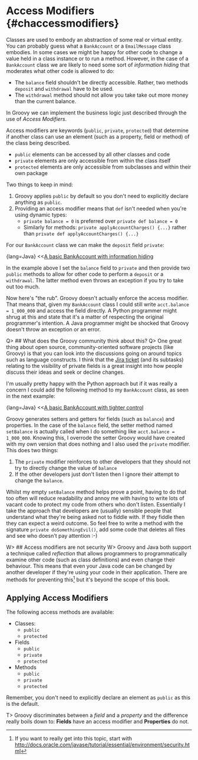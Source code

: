 # Access Modifiers {#chaccessmodifiers}
Classes are used to embody an abstraction of some real or virtual entity. You can probably guess what a `BankAccount` or a `EmailMessage` class embodies. In some cases we might be happy for other code to change a value held in a class instance or to run a method. However, in the case of a `BankAccount` class we are likely to need some sort of _information hiding_ that moderates what other code is allowed to do:

* The `balance` field shouldn't be directly accessible. Rather, two methods `deposit` and `withdrawal` have to be used.
* The `withdrawal` method should not allow you take take out more money than the current balance.

In Groovy we can implement the business logic just described through the use of _Access Modifiers_.

Access modifiers are keywords (`public`, `private`, `protected`) that determine if another class can use an element (such as a property, field or method) of the class being described.

* `public` elements can be accessed by all other classes and code
* `private` elements are only accessible from within the class itself
* `protected` elements are only accessible from subclasses and within their own package

Two things to keep in mind:

1. Groovy applies `public` by default so you don't need to explicitly declare anything as `public`.
2. Providing an access modifier means that `def` isn't needed when you're using dynamic types:
    * `private balance = 0` is preferred over `private def balance = 0`
    * Similarly for methods: `private applyAccountCharges() {...}` rather than `private def applyAccountCharges() {...}`

For our `BankAccount` class we can make the `deposit` field `private`:

{lang=Java}
<<[A basic BankAccount with information hiding](code/08/10/bank_account.groovy)

In the example above I set the `balance` field to `private` and then provide two `public` methods to allow for other code to perform a `deposit` or a `withdrawal`. The latter method even throws an exception if you try to take out too much.

Now here's "the rub". Groovy doesn't actually enforce the access modifier. That means that, given my `BankAccount` class I could still write `acct.balance = 1_000_000` and access the field directly. A Python programmer might shrug at this and state that it's a matter of respecting the original programmer's intention. A Java programmer might be shocked that Groovy doesn't throw an exception or an error.

Q> ## What does the Groovy community think about this?
Q> One great thing about open source, community-oriented software projects (like Groovy) is that you can look into the discussions going on around topics such as language constructs. I think that the [Jira ticket](https://issues.apache.org/jira/browse/GROOVY-3010) (and its subtasks) relating to the visibility of private fields is a great insight into how people discuss their ideas and seek or decline changes.

I'm usually pretty happy with the Python approach but if it was really a concern I could add the following method to my `BankAccount` class, as seen in the next example:

{lang=Java}
<<[A basic BankAccount with tighter control](code/08/10/bank_account2.groovy)

Groovy generates setters and getters for fields (such as `balance`) and properties. In the case of the `balance` field, the setter method named `setBalance` is actually called when I do something like `acct.balance = 1_000_000`. Knowing this, I overrode the setter Groovy would have created with my own version that does nothing and I also used the `private` modifier. This does two things:

1. The `private` modifier reinforces to other developers that they should not try to directly change the value of `balance`
2. If the other developers just don't listen then I ignore their attempt to change the `balance`.

Whilst my empty `setBalance` method helps prove a point, having to do that too often will reduce readability and annoy me with having to write lots of vacant code to protect my code from others who don't listen. Essentially I take the approach that developers are (usually) sensible people that understand what they're being asked not to fiddle with. If they fiddle then they can expect a weird outcome. So feel free to write a method with the signature `private doSomethingEvil()`, add some code that deletes all files and see who doesn't pay attention :-)

W> ## Access modifiers are not security
W> Groovy and Java both support a technique called _reflection_ that allows programmers to programmatically examine other code (such as class definitions) and even change their behaviour. This means that even your Java code can be changed by another developer if they're using your code in their application. There are methods for preventing this[^securitymanager] but it's beyond the scope of this book.

[^securitymanager]: If you want to really get into this topic, start with <http://docs.oracle.com/javase/tutorial/essential/environment/security.html>

## Applying Access Modifiers
The following access methods are available:

* Classes:
    * `public`
    * `protected`
* Fields
    * `public`
    * `private`
    * `protected`
* Methods
    * `public`
    * `private`
    * `protected`

Remember, you don't need to explicitly declare an element as `public` as this is the default.

T> Groovy discriminates between a _field_ and a _property_ and the difference really boils down to: __Fields__ have an access modifier and __Properties__ do not.

